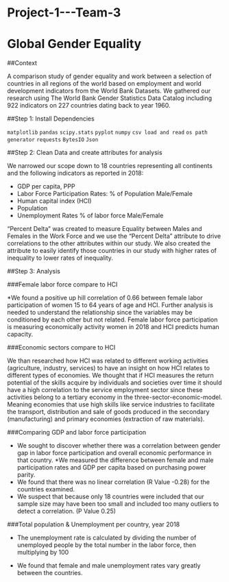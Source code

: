 # Project-1---Team-3
# Global Gender Equality

##Context


A comparison study of gender equality and work between a selection of countries in all regions of the world based on employment and world development indicators from the World Bank Datasets. We gathered our research using The World Bank Gender Statistics Data Catalog including 922 indicators on 227 countries dating back to year 1960. 

##Step 1: Install Dependencies

`matplotlib` 
`pandas`
`scipy.stats` 
`pyplot` 
`numpy`
`csv load and read`
`os path generator`
`requests` 
`BytesIO`
`Json`

##Step 2: Clean Data and create attributes for analysis

We narrowed our scope down to 18 countries representing all continents and the following indicators as reported in 2018:

* GDP per capita, PPP 
* Labor Force Participation Rates:  % of Population Male/Female
* Human capital index (HCI)
* Population
* Unemployment Rates % of labor force Male/Female


“Percent Delta” was created to measure Equality between Males and Females in the Work Force and we use the “Percent Delta” attribute to drive correlations to the other attributes within our study.  We also created the attribute to easily identify those countries in our study with higher rates of inequality to lower rates of inequality. 

##Step 3: Analysis

###Female labor force compare to HCI

*We found a positive up hill correlation of 0.66 between female labor participation of women 15 to 64 years of age and HCI.   Further analysis is needed to understand the relationship since the variables may be conditioned by each other but not related.  Female labor force participation is measuring economically activity women in 2018 and HCI predicts human capacity.

###Economic sectors compare to HCI

We than researched how HCI was related to different working activities (agriculture, industry, services) to have an insight on how HCI relates to different types of economies.  We thought that if HCI measures the return potential of the skills acquire by individuals and societies over time it should have a high correlation to the service employment sector since these activities belong to a tertiary economy in the three-sector-economic-model. Meaning economies that use high skills like service industries to facilitate the transport, distribution and sale of goods produced in the secondary (manufacturing) and primary economies (extraction of raw materials).

###Comparing GDP and labor force participation

* We sought to discover whether there was a correlation between gender gap in labor force participation and overall economic performance in that country. 
*We measured the difference between female and male participation rates and GDP per capita based on purchasing power parity.
* We found that there was no linear correlation (R Value -0.28) for the countries examined.
* We suspect that because only 18 countries were included that our sample size may have been too small and included too many outliers to detect a correlation. (P Value 0.25)

###Total population & Unemployment per country, year 2018

* The unemployment rate is calculated by dividing the number of unemployed people by the total number in the labor force, then multiplying by 100

* We found that female and male unemployment rates vary greatly between the countries.

